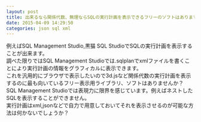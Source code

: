 ```yaml
---
layout: post
title: 出来るなら関係代数、無理ならSQLの実行計画を表示できるフリーのソフトはありますか
date: 2015-04-09 14:29:50
categories: json sql xml
---
```

<!-- {% raw %} -->
<p>例えばSQL Management Studio,黒猫 SQL StudioでSQLの実行計画を表示することが出来ます。<br>
調べた限りではSQL Management Studioでは.sqlplanでxmlファイルを書くことにより実行計画の情報をグラフィカルに表示できます。<br>
これを汎用的にブラウザで表示したいので3d.jsなど関係代数の実行計画を表示するのに最も向いているフリー表示用ライブラリ、ソフトはありませんか？<br>
SQL Management Studioでは表現力に限界を感じています。例えばネストしたSQLを表示することができません。<br>
実行計画はxml,jsonなどで自力で用意しておいてそれを表示させるのが可能な方法は何かないでしょうか？</p>
<!-- {% endraw %} -->
